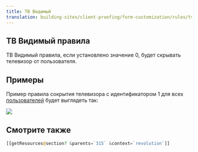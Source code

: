 ```yaml
---
title: ТВ Видимый
translation: building-sites/client-proofing/form-customization/rules/tv-visible
---
```


## ТВ Видимый правила

ТВ Видимый правила, если установлено значение 0, будет скрывать телевизор от пользователя.

## Примеры

Пример правила сокрытия телевизора с идентификатором 1 для всех [пользователей](display/revolution20/Users "пользователей") будет выглядеть так:

![](/download/attachments/18678096/rule-tvVisible.png?version=1&modificationDate=1252015683000)

## Смотрите также

```php
[[getResources@section? &parents=`315` &context=`revolution`]]
```
